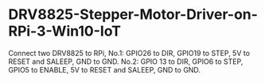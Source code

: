 # DRV8825-Stepper-Motor-Driver-on-RPi-3-Win10-IoT

Connect two DRV8825 to RPi,
No.1:  GPIO26 to  DIR, GPIO19 to  STEP, 5V to RESET and SALEEP, GND to GND.
No.2: GPIO 13 to DIR, GPIO6 to STEP, GPIO5 to ENABLE, 5V to RESET and SALEEP, GND to GND.
